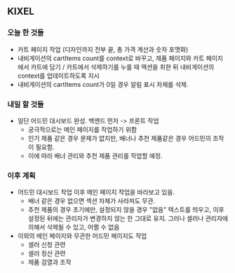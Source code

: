 ## KIXEL
### 오늘 한 것들
* 카트 페이지 작업 (디자인까지 전부 끝, 총 가격 계산과 숫자 포맷화)
* 내비게이션의 cartItems count를 context로 바꾸고, 제품 페이지와 카트 페이지에서 카트에 담기 / 카트에서 삭제하기를 누를 때 액션을 취한 뒤 내비게이션의 context를 업데이트하도록 지시
* 내비게이션의 cartItems count가 0일 경우 알림 표시 자체를 삭제.
### 내일 할 것들
* 일단 어드민 대시보드 완성. 백엔드 먼저 -> 프론트 작업
	* 궁극적으로는 메인 페이지를 작업하기 위함
	* 인기 제품 같은 경우 문제가 없지만, 배너나 추천 제품같은 경우 어드민의 조작이 필요함.
	* 이에 따라 배너 관리와 추천 제품 관리를 작업할 예정.
### 이후 계획
* 어드민 대시보드 작업 이후 메인 페이지 작업을 바라보고 있음.
	* 배너 같은 경우 없으면 섹션 자체가 사라져도 무관.
	* 추천 제품의 경우 초기에만, 설정되지 않을 경우 "없음" 텍스트를 띄우고, 이후 설정된 뒤에는 관리자가 변경하지 않는 한 그대로 유지. 그러나 셀러나 관리자에 의해서 삭제될 수 있고, 어쩔 수 없음
* 이외의 메인 페이지와 무관한 어드민 페이지도 작업
	* 셀러 신청 관련
	* 셀러 정산 관련
	* 제품 검열과 조작